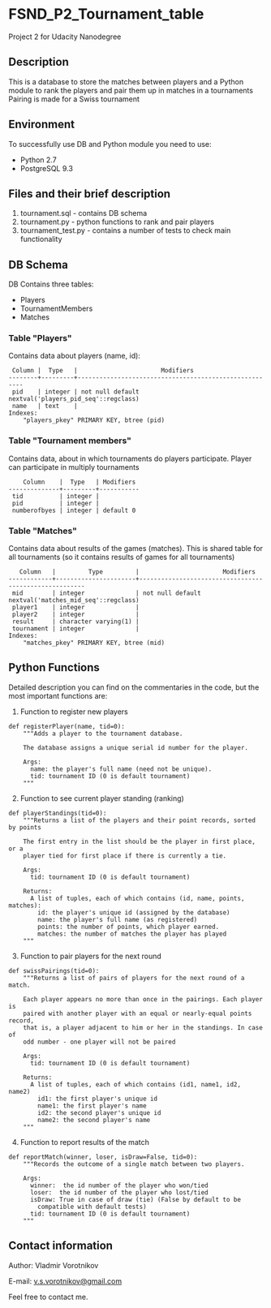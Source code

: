 # FSND_P2_Tournament_table
Project 2 for Udacity Nanodegree

## Description

This is a database to store the matches between players and a Python module to rank the players and pair them up in matches in a tournaments
Pairing is made for a Swiss tournament

## Environment

To successfully use DB and Python module you need to use:
  - Python 2.7
  - PostgreSQL 9.3

## Files and their brief description
1. tournament.sql - contains DB schema
2. tournament.py - python functions to rank and pair players
3. tournament_test.py - contains a number of tests to check main functionality

## DB Schema

DB Contains three tables:
  - Players
  - TournamentMembers
  - Matches

### Table "Players"
Contains data about players (name, id):

```
 Column |  Type   |                       Modifiers
--------+---------+-------------------------------------------------------
 pid    | integer | not null default nextval('players_pid_seq'::regclass)
 name   | text    |
Indexes:
    "players_pkey" PRIMARY KEY, btree (pid)
```

### Table "Tournament members"
Contains data, about in which tournaments do players participate. 
Player can participate in multiply tournaments
```
    Column    |  Type   | Modifiers
--------------+---------+-----------
 tid          | integer |
 pid          | integer |
 numberofbyes | integer | default 0
```

### Table "Matches"
Contains data about results of the games (matches). 
This is shared table for all tournaments (so it contains results of games for all tournaments)
```
   Column   |         Type         |                       Modifiers
------------+----------------------+-------------------------------------------------------
 mid        | integer              | not null default nextval('matches_mid_seq'::regclass)
 player1    | integer              |
 player2    | integer              |
 result     | character varying(1) |
 tournament | integer              |
Indexes:
    "matches_pkey" PRIMARY KEY, btree (mid)
```

## Python Functions

Detailed description you can find on the commentaries in the code, but the most important functions are:

1. Function to register new players
```
def registerPlayer(name, tid=0):
    """Adds a player to the tournament database.

    The database assigns a unique serial id number for the player.

    Args:
      name: the player's full name (need not be unique).
      tid: tournament ID (0 is default tournament)
    """
```

2. Function to see current player standing (ranking)
```
def playerStandings(tid=0):
    """Returns a list of the players and their point records, sorted by points

    The first entry in the list should be the player in first place, or a
    player tied for first place if there is currently a tie.

    Args:
      tid: tournament ID (0 is default tournament)

    Returns:
      A list of tuples, each of which contains (id, name, points, matches):
        id: the player's unique id (assigned by the database)
        name: the player's full name (as registered)
        points: the number of points, which player earned.
        matches: the number of matches the player has played
    """
```

3. Function to pair players for the next round
```
def swissPairings(tid=0):
    """Returns a list of pairs of players for the next round of a match.

    Each player appears no more than once in the pairings. Each player is
    paired with another player with an equal or nearly-equal points record,
    that is, a player adjacent to him or her in the standings. In case of
    odd number - one player will not be paired

    Args:
      tid: tournament ID (0 is default tournament)

    Returns:
      A list of tuples, each of which contains (id1, name1, id2, name2)
        id1: the first player's unique id
        name1: the first player's name
        id2: the second player's unique id
        name2: the second player's name
    """
```

4. Function to report results of the match
```
def reportMatch(winner, loser, isDraw=False, tid=0):
    """Records the outcome of a single match between two players.

    Args:
      winner:  the id number of the player who won/tied
      loser:  the id number of the player who lost/tied
      isDraw: True in case of draw (tie) (False by default to be
        compatible with default tests)
      tid: tournament ID (0 is default tournament)
    """
```

## Contact information

Author: Vladmir Vorotnikov

E-mail: v.s.vorotnikov@gmail.com

Feel free to contact me.